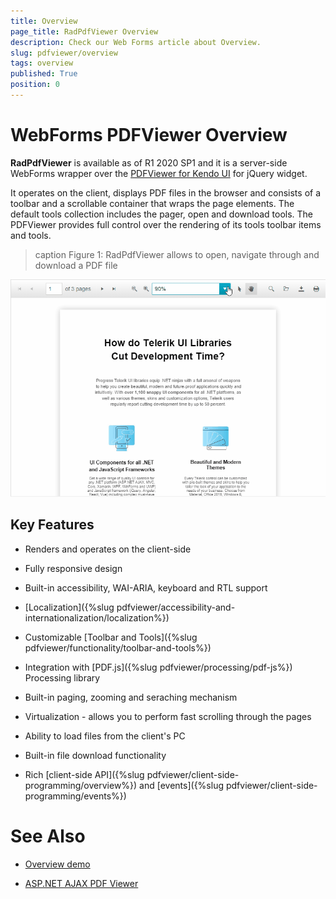 ```yaml
---
title: Overview
page_title: RadPdfViewer Overview
description: Check our Web Forms article about Overview.
slug: pdfviewer/overview
tags: overview
published: True
position: 0
---
```


# WebForms PDFViewer Overview

**RadPdfViewer** is available as of R1 2020 SP1 and it is a server-side WebForms wrapper over the [PDFViewer for Kendo UI](https://docs.telerik.com/kendo-ui/controls/PDF/PDFViewer/overview) for jQuery widget.

It operates on the client, displays PDF files in the browser and consists of a toolbar and a scrollable container that wraps the page elements. The default tools collection includes the pager, open and download tools. The PDFViewer provides full control over the rendering of its tools toolbar items and tools.

>caption Figure 1: RadPdfViewer allows to open, navigate through and download a PDF file

![multiselect-overview](images/pdfviewer-overview.gif "multiselect-overview") 

## Key Features

* Renders and operates on the client-side

* Fully responsive design

* Built-in accessibility, WAI-ARIA, keyboard and RTL support

* [Localization]({%slug pdfviewer/accessibility-and-internationalization/localization%})

* Customizable [Toolbar and Tools]({%slug pdfviewer/functionality/toolbar-and-tools%})

* Integration with [PDF.js]({%slug pdfviewer/processing/pdf-js%}) Processing library

* Built-in paging, zooming and seraching mechanism

* Virtualization - allows you to perform fast scrolling through the pages

* Ability to load files from the client's PC

* Built-in file download functionality

* Rich [client-side API]({%slug pdfviewer/client-side-programming/overview%}) and [events]({%slug pdfviewer/client-side-programming/events%})


# See Also

 * [Overview demo](https://demos.telerik.com/aspnet-ajax/pdfviewer/overview/defaultcs.aspx)

 * [ASP.NET AJAX PDF Viewer](https://www.telerik.com/products/aspnet-ajax/pdf-viewer.aspx)




